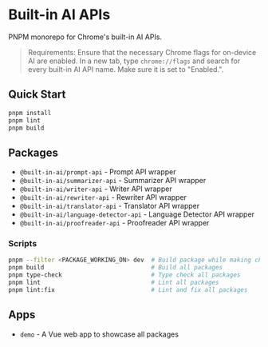 # Built-in AI APIs

PNPM monorepo for Chrome's built-in AI APIs.

> Requirements: Ensure that the necessary Chrome flags for on-device AI are enabled. In a new tab, type `chrome://flags` and search for every built-in AI API name. Make sure it is set to "Enabled.".

## Quick Start

```bash
pnpm install
pnpm lint
pnpm build
```

## Packages

- `@built-in-ai/prompt-api` - Prompt API wrapper
- `@built-in-ai/summarizer-api` - Summarizer API wrapper
- `@built-in-ai/writer-api` - Writer API wrapper
- `@built-in-ai/rewriter-api` - Rewriter API wrapper
- `@built-in-ai/translator-api` - Translator API wrapper
- `@built-in-ai/language-detector-api` - Language Detector API wrapper
- `@built-in-ai/proofreader-api` - Proofreader API wrapper

### Scripts

```bash
pnpm --filter <PACKAGE_WORKING_ON> dev  # Build package while making changes (--watch)
pnpm build                              # Build all packages
pnpm type-check                         # Type check all packages
pnpm lint                               # Lint all packages
pnpm lint:fix                           # Lint and fix all packages
```

## Apps

- `demo` - A Vue web app to showcase all packages
